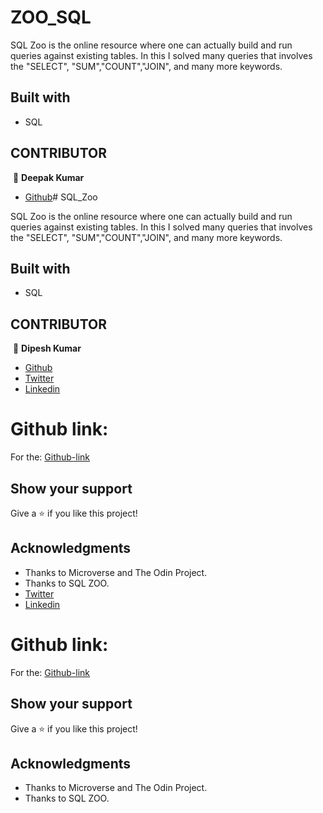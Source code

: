 # ZOO_SQL

SQL Zoo is the online resource where one can actually build and run queries against existing tables. In this I solved many queries that involves the "SELECT", "SUM","COUNT","JOIN", and many more keywords.


## Built with

- SQL

## CONTRIBUTOR

​
👤 **Deepak Kumar**

- [Github](https://github.com/Deepakdanger)# SQL_Zoo

SQL Zoo is the online resource where one can actually build and run queries against existing tables. In this I solved many queries that involves the "SELECT", "SUM","COUNT","JOIN", and many more keywords.


## Built with

- SQL

## CONTRIBUTOR

​
👤 **Dipesh Kumar**

- [Github](https://github.com/Dipeshtwis)
- [Twitter](https://twitter.com/97deepeshkumar)
- [Linkedin](https://www.linkedin.com/in/dipesh-kumar-b6ab88134/)



# Github link:

For the: [Github-link](https://github.com/Dipeshtwis/SQL_Zoo)


## Show your support

Give a ⭐️ if you like this project!

## Acknowledgments

- Thanks to Microverse and The Odin Project.
- Thanks to SQL ZOO.
- [Twitter](https://twitter.com/97deepeshkumar)
- [Linkedin](https://www.linkedin.com/in/dipesh-kumar-b6ab88134/)



# Github link:

For the: [Github-link](https://github.com/Dipeshtwis/SQL_Zoo)


## Show your support

Give a ⭐️ if you like this project!

## Acknowledgments

- Thanks to Microverse and The Odin Project.
- Thanks to SQL ZOO.